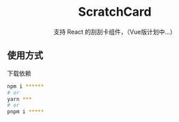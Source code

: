 <h1 style='text-align:center;'>ScratchCard</h1>

<div style='text-align:center;'>支持 React 的刮刮卡组件，（Vue版计划中...）</div>

## 使用方式

下载依赖

```bash
npm i ******
# or
yarn ***
# or
pnpm i *****
```
